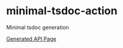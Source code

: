 # minimal-tsdoc-action
Minimal tsdoc generation

[Generated API Page](https://masatomakino.github.io/minimal-tsdoc-action/api)